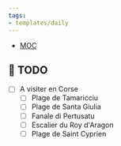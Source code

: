 ```yaml
---
tags:
- templates/daily
---
```

<nav aria-label="Breadcrumb" class="custom-breadcrumb">
    <ul>
        <li><a href="obsidian://advanced-uri?vault=Donaldo&filepath=MOC"> MOC</a></li>
    </ul>
</nav>

## 📆  TODO
- [ ] A visiter en Corse
	- [ ] Plage de Tamaricciu
	- [ ] Plage de Santa Giulia
	- [ ] Fanale di Pertusatu
	- [ ] Escalier du Roy d'Aragon
	- [ ] Plage de Saint Cyprien